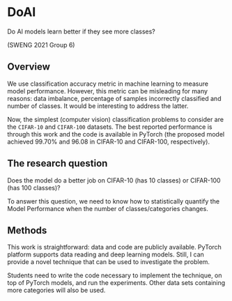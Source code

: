 # DoAI

Do AI models learn better if they see more classes?

(SWENG 2021 Group 6)

## Overview

We use classification accuracy metric in machine learning to measure model performance.
However, this metric can be misleading for many reasons: data imbalance, percentage of samples incorrectly classified and number of classes.
It would be interesting to address the latter.

Now, the simplest (computer vision) classification problems to consider are the `CIFAR-10` and `CIFAR-100` datasets.
The best reported performance is through this work and the code is available in PyTorch (the proposed model achieved 99.70% and 96.08 in CIFAR-10 and CIFAR-100, respectively).

## The research question 

Does the model do a better job on CIFAR-10 (has 10 classes) or CIFAR-100 (has 100 classes)?

To answer this question, we need to know how to statistically quantify the Model Performance when the number of classes/categories changes. 

## Methods

This work is straightforward: data and code are publicly available. PyTorch platform supports data reading and deep learning models. Still, I can provide a novel technique that can be used to investigate the problem.

Students need to write the code necessary to implement the technique, on top of PyTorch models, and run the experiments. Other data sets containing more categories will also be used.
